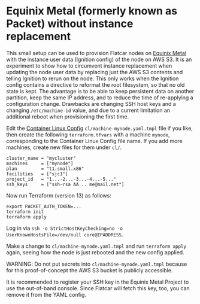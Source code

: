 # Equinix Metal (formerly known as Packet) without instance replacement

This small setup can be used to provision Flatcar nodes on [Equinix Metal](https://metal.equinix.com/) with the instance user data (Ignition config) of the node on AWS S3. It is an experiment to show how to circumvent instance replacement when updating the node user data by replacing just the AWS S3 contents and telling Ignition to rerun on the node. This only works when the Ignition config contains a directive to reformat the root filesystem, so that no old state is kept. The advantage is to be able to keep persistent data on another partition, keep the same IP address, and to reduce the time of re-applying a configuration change. Drawbacks are changing SSH host keys and a changing `/etc/machine-id` value, and due to a current limitation an additional reboot when provisioning the first time.

Edit the [Container Linux Config](https://kinvolk.io/docs/flatcar-container-linux/latest/container-linux-config-transpiler/configuration/) `cl/machine-mynode.yaml.tmpl` file if you like, then create the following `terraform.tfvars` with a machine `mynode`, corresponding to the Container Linux Config file name. If you add more machines, create new files for them under `cl/`.

```
cluster_name = "mycluster"
machines     = ["mynode"]
plan         = "t1.small.x86"
facilities   = ["sjc1"]
project_id   = "1...-2...-3...-4...-5..."
ssh_keys     = ["ssh-rsa AA... me@mail.net"]
```

Now run Terraform (version 13) as follows:

```
export PACKET_AUTH_TOKEN=...
terraform init
terraform apply
```

Log in via `ssh -o StrictHostKeyChecking=no -o UserKnownHostsFile=/dev/null core@IPADDRESS`.

Make a change to `cl/machine-mynode.yaml.tmpl` and run `terraform apply` again, seeing how the node is just rebooted and the new config applied.

WARNING: Do not put secrets into `cl/machine-mynode.yaml.tmpl` because for this proof-of-concept the AWS S3 bucket is publicly accessible.

It is recommended to register your SSH key in the Equinix Metal Project to use the out-of-band console. Since Flatcar will fetch this key, too, you can remove it from the YAML config.
